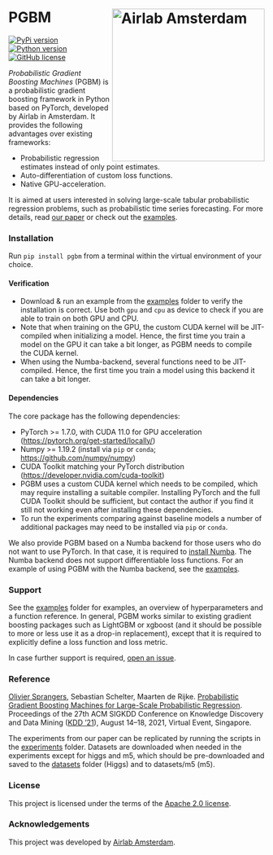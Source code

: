 # PGBM <img src="https://icai.ai/wp-content/uploads/2020/01/AIRLabAmsterdam-10-6-gecomprimeerd-transparant.png" width="300" alt="Airlab Amsterdam" align="right"> #
[![PyPi version](https://img.shields.io/pypi/v/pgbm)](https://pypi.org/project/pgbm/)
[![Python version](https://img.shields.io/pypi/pyversions/pgbm)](https://docs.conda.io/en/latest/miniconda.html)
[![GitHub license](https://img.shields.io/pypi/l/pgbm)](https://github.com/elephaint/pgbm/blob/main/LICENSE)

_Probabilistic Gradient Boosting Machines_ (PGBM) is a probabilistic gradient boosting framework in Python based on PyTorch, developed by Airlab in Amsterdam. It provides the following advantages over existing frameworks:
* Probabilistic regression estimates instead of only point estimates.
* Auto-differentiation of custom loss functions.
* Native GPU-acceleration.

It is aimed at users interested in solving large-scale tabular probabilistic regression problems, such as probabilistic time series forecasting. For more details, read [our paper](https://arxiv.org/abs/2106.01682) or check out the [examples](https://github.com/elephaint/pgbm/tree/main/examples).

### Installation ###
Run `pip install pgbm` from a terminal within the virtual environment of your choice.

#### Verification ####
* Download & run an example from the [examples](https://github.com/elephaint/pgbm/tree/main/examples) folder to verify the installation is correct. Use both `gpu` and `cpu` as device to check if you are able to train on both GPU and CPU.
* Note that when training on the GPU, the custom CUDA kernel will be JIT-compiled when initializing a model. Hence, the first time you train a model on the GPU it can take a bit longer, as PGBM needs to compile the CUDA kernel. 
* When using the Numba-backend, several functions need to be JIT-compiled. Hence, the first time you train a model using this backend it can take a bit longer.

#### Dependencies ####
The core package has the following dependencies: 
* PyTorch >= 1.7.0, with CUDA 11.0 for GPU acceleration (https://pytorch.org/get-started/locally/)
* Numpy >= 1.19.2 (install via `pip` or `conda`; https://github.com/numpy/numpy)
* CUDA Toolkit matching your PyTorch distribution (https://developer.nvidia.com/cuda-toolkit)
* PGBM uses a custom CUDA kernel which needs to be compiled, which may require installing a suitable compiler. Installing PyTorch and the full CUDA Toolkit should be sufficient, but contact the author if you find it still not working even after installing these dependencies. 
* To run the experiments comparing against baseline models a number of additional packages may need to be installed via `pip` or  `conda`.

We also provide PGBM based on a Numba backend for those users who do not want to use PyTorch. In that case, it is required to [install Numba](https://numba.readthedocs.io/en/stable/user/installing.html). The Numba backend does not support differentiable loss functions. For an example of using PGBM with the Numba backend, see the [examples](https://github.com/elephaint/pgbm/tree/main/examples). 

### Support ###
See the [examples](https://github.com/elephaint/pgbm/tree/main/examples) folder for examples, an overview of hyperparameters and a function reference. In general, PGBM works similar to existing gradient boosting packages such as LightGBM or xgboost (and it should be possible to more or less use it as a drop-in replacement), except that it is required to explicitly define a loss function and loss metric.

In case further support is required, [open an issue](https://github.com/elephaint/pgbm/issues).

### Reference ###
[Olivier Sprangers](mailto:o.r.sprangers@uva.nl), Sebastian Schelter, Maarten de Rijke. [Probabilistic Gradient Boosting Machines for Large-Scale Probabilistic Regression](https://arxiv.org/abs/2106.01682). Proceedings of the 27th ACM SIGKDD Conference on Knowledge Discovery and Data Mining ([KDD ’21](https://www.kdd.org/kdd2021/)), August 14–18, 2021, Virtual Event, Singapore.

The experiments from our paper can be replicated by running the scripts in the [experiments](https://github.com/elephaint/pgbm/tree/main/paper/experiments) folder. Datasets are downloaded when needed in the experiments except for higgs and m5, which should be pre-downloaded and saved to the [datasets](https://github.com/elephaint/pgbm/tree/main/paper/datasets) folder (Higgs) and to datasets/m5 (m5).

### License ###
This project is licensed under the terms of the [Apache 2.0 license](https://github.com/elephaint/pgbm/blob/main/LICENSE).

### Acknowledgements ###
This project was developed by [Airlab Amsterdam](https://icai.ai/airlab/).